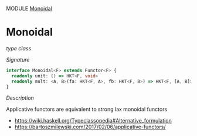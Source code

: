 MODULE [Monoidal](https://github.com/gcanti/fp-ts/blob/master/src/Monoidal.ts)

# Monoidal

_type class_

_Signature_

```ts
interface Monoidal<F> extends Functor<F> {
  readonly unit: () => HKT<F, void>
  readonly mult: <A, B>(fa: HKT<F, A>, fb: HKT<F, B>) => HKT<F, [A, B]>
}
```

_Description_

Applicative functors are equivalent to strong lax monoidal functors

* https://wiki.haskell.org/Typeclassopedia#Alternative_formulation
* https://bartoszmilewski.com/2017/02/06/applicative-functors/
